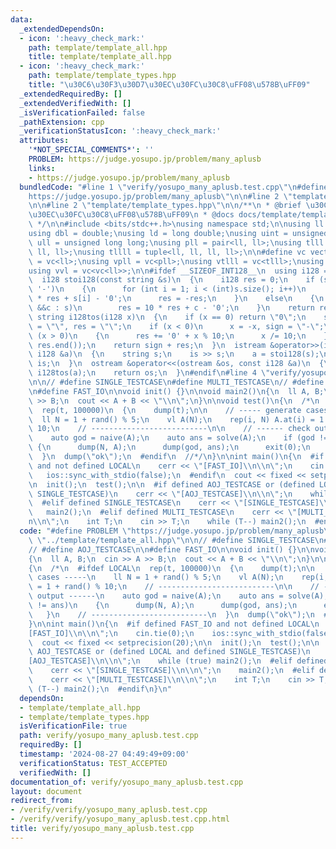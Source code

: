 ```yaml
---
data:
  _extendedDependsOn:
  - icon: ':heavy_check_mark:'
    path: template/template_all.hpp
    title: template/template_all.hpp
  - icon: ':heavy_check_mark:'
    path: template/template_types.hpp
    title: "\u30C6\u30F3\u30D7\u30EC\u30FC\u30C8\uFF08\u578B\uFF09"
  _extendedRequiredBy: []
  _extendedVerifiedWith: []
  _isVerificationFailed: false
  _pathExtension: cpp
  _verificationStatusIcon: ':heavy_check_mark:'
  attributes:
    '*NOT_SPECIAL_COMMENTS*': ''
    PROBLEM: https://judge.yosupo.jp/problem/many_aplusb
    links:
    - https://judge.yosupo.jp/problem/many_aplusb
  bundledCode: "#line 1 \"verify/yosupo_many_aplusb.test.cpp\"\n#define PROBLEM \"\
    https://judge.yosupo.jp/problem/many_aplusb\"\n\n#line 2 \"template/template_all.hpp\"\
    \n\n#line 2 \"template/template_types.hpp\"\n\n/**\n * @brief \u30C6\u30F3\u30D7\
    \u30EC\u30FC\u30C8\uFF08\u578B\uFF09\n * @docs docs/template/template_types.md\n\
    \ */\n\n#include <bits/stdc++.h>\nusing namespace std;\n\nusing ll = long long;\n\
    using dbl = double;\nusing ld = long double;\nusing uint = unsigned int;\nusing\
    \ ull = unsigned long long;\nusing pll = pair<ll, ll>;\nusing tlll = tuple<ll,\
    \ ll, ll>;\nusing tllll = tuple<ll, ll, ll, ll>;\n\n#define vc vector\nusing vl\
    \ = vc<ll>;\nusing vpll = vc<pll>;\nusing vtlll = vc<tlll>;\nusing vtllll = vc<tllll>;\n\
    using vvl = vc<vc<ll>>;\n\n#ifdef __SIZEOF_INT128__\n  using i128 = __int128_t;\n\
    \  i128 stoi128(const string &s)\n  {\n    i128 res = 0;\n    if (s.front() ==\
    \ '-')\n    {\n      for (int i = 1; i < (int)s.size(); i++)\n        res = 10\
    \ * res + s[i] - '0';\n      res = -res;\n    }\n    else\n    {\n      for (auto\
    \ &&c : s)\n        res = 10 * res + c - '0';\n    }\n    return res;\n  }\n \
    \ string i128tos(i128 x)\n  {\n    if (x == 0) return \"0\";\n    string sign\
    \ = \"\", res = \"\";\n    if (x < 0)\n      x = -x, sign = \"-\";\n    while\
    \ (x > 0)\n    {\n      res += '0' + x % 10;\n      x /= 10;\n    }\n    reverse(res.begin(),\
    \ res.end());\n    return sign + res;\n  }\n  istream &operator>>(istream &is,\
    \ i128 &a)\n  {\n    string s;\n    is >> s;\n    a = stoi128(s);\n    return\
    \ is;\n  }\n  ostream &operator<<(ostream &os, const i128 &a)\n  {\n    os <<\
    \ i128tos(a);\n    return os;\n  }\n#endif\n#line 4 \"verify/yosupo_many_aplusb.test.cpp\"\
    \n\n// #define SINGLE_TESTCASE\n#define MULTI_TESTCASE\n// #define AOJ_TESTCASE\n\
    \n#define FAST_IO\n\nvoid init() {}\n\nvoid main2()\n{\n  ll A, B;\n  cin >> A\
    \ >> B;\n  cout << A + B << \"\\n\";\n}\n\nvoid test()\n{\n  /*\n  #ifdef LOCAL\n\
    \  rep(t, 100000)\n  {\n    dump(t);\n\n    // ----- generate cases -----\n  \
    \  ll N = 1 + rand() % 5;\n    vl A(N);\n    rep(i, N) A.at(i) = 1 + rand() %\
    \ 10;\n    // --------------------------\n\n    // ------ check output ------\n\
    \    auto god = naive(A);\n    auto ans = solve(A);\n    if (god != ans)\n   \
    \ {\n      dump(N, A);\n      dump(god, ans);\n      exit(0);\n    }\n    // --------------------------\n\
    \  }\n  dump(\"ok\");\n  #endif\n  //*/\n}\n\nint main()\n{\n  #if defined FAST_IO\
    \ and not defined LOCAL\n    cerr << \"[FAST_IO]\\n\\n\";\n    cin.tie(0);\n \
    \   ios::sync_with_stdio(false);\n  #endif\n  cout << fixed << setprecision(20);\n\
    \n  init();\n  test();\n\n  #if defined AOJ_TESTCASE or (defined LOCAL and defined\
    \ SINGLE_TESTCASE)\n    cerr << \"[AOJ_TESTCASE]\\n\\n\";\n    while (true) main2();\n\
    \  #elif defined SINGLE_TESTCASE\n    cerr << \"[SINGLE_TESTCASE]\\n\\n\";\n \
    \   main2();\n  #elif defined MULTI_TESTCASE\n    cerr << \"[MULTI_TESTCASE]\\\
    n\\n\";\n    int T;\n    cin >> T;\n    while (T--) main2();\n  #endif\n}\n"
  code: "#define PROBLEM \"https://judge.yosupo.jp/problem/many_aplusb\"\n\n#include\
    \ \"../template/template_all.hpp\"\n\n// #define SINGLE_TESTCASE\n#define MULTI_TESTCASE\n\
    // #define AOJ_TESTCASE\n\n#define FAST_IO\n\nvoid init() {}\n\nvoid main2()\n\
    {\n  ll A, B;\n  cin >> A >> B;\n  cout << A + B << \"\\n\";\n}\n\nvoid test()\n\
    {\n  /*\n  #ifdef LOCAL\n  rep(t, 100000)\n  {\n    dump(t);\n\n    // ----- generate\
    \ cases -----\n    ll N = 1 + rand() % 5;\n    vl A(N);\n    rep(i, N) A.at(i)\
    \ = 1 + rand() % 10;\n    // --------------------------\n\n    // ------ check\
    \ output ------\n    auto god = naive(A);\n    auto ans = solve(A);\n    if (god\
    \ != ans)\n    {\n      dump(N, A);\n      dump(god, ans);\n      exit(0);\n \
    \   }\n    // --------------------------\n  }\n  dump(\"ok\");\n  #endif\n  //*/\n\
    }\n\nint main()\n{\n  #if defined FAST_IO and not defined LOCAL\n    cerr << \"\
    [FAST_IO]\\n\\n\";\n    cin.tie(0);\n    ios::sync_with_stdio(false);\n  #endif\n\
    \  cout << fixed << setprecision(20);\n\n  init();\n  test();\n\n  #if defined\
    \ AOJ_TESTCASE or (defined LOCAL and defined SINGLE_TESTCASE)\n    cerr << \"\
    [AOJ_TESTCASE]\\n\\n\";\n    while (true) main2();\n  #elif defined SINGLE_TESTCASE\n\
    \    cerr << \"[SINGLE_TESTCASE]\\n\\n\";\n    main2();\n  #elif defined MULTI_TESTCASE\n\
    \    cerr << \"[MULTI_TESTCASE]\\n\\n\";\n    int T;\n    cin >> T;\n    while\
    \ (T--) main2();\n  #endif\n}\n"
  dependsOn:
  - template/template_all.hpp
  - template/template_types.hpp
  isVerificationFile: true
  path: verify/yosupo_many_aplusb.test.cpp
  requiredBy: []
  timestamp: '2024-08-27 04:49:49+09:00'
  verificationStatus: TEST_ACCEPTED
  verifiedWith: []
documentation_of: verify/yosupo_many_aplusb.test.cpp
layout: document
redirect_from:
- /verify/verify/yosupo_many_aplusb.test.cpp
- /verify/verify/yosupo_many_aplusb.test.cpp.html
title: verify/yosupo_many_aplusb.test.cpp
---
```

